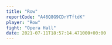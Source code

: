 ```yaml
---
title: "Row"
reportCode: "A46Q8G9CDrYTftdK"
player: "Row"
fight: "Opera Hall"
date: 2021-07-11T18:57:14.471000+00:00
---
```


